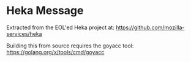 Heka Message
============

Extracted from the EOL'ed Heka project at: https://github.com/mozilla-services/heka

Building this from source requires the goyacc tool:
https://golang.org/x/tools/cmd/goyacc
